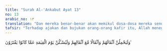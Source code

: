 ```yaml
---
title: "Surah Al-'Ankabut Ayat 13"
no: 13
arabic_no: ١٣
translation: "Dan mereka benar-benar akan memikul dosa-dosa mereka sendiri, dan dosa-dosa yang lain bersama dosa mereka, dan pada hari Kiamat mereka pasti akan ditanya tentang kebohongan yang selalu mereka ada-adakan."
tafsir: "Terhadap ajakan dan bujukan orang-orang kafir itu, Allah menegaskan bahwa tidak ada gunanya bagi diri mereka rayuan-rayuan tersebut. Bujukan tersebut disampaikan dalam usaha mengajak orang lain kepada kekafiran dan kesesatan yang harus mereka tanggung dosanya dan orang yang melakukan karena bujukannya. Namun orang yang melakukannya sendiri tidak akan berkurang dosanya sekalipun yang mengajaknya lebih dahulu dilipatgandakan siksaannya. Pada ayat ini ditegaskan kembali:\n\n(Ucapan mereka) menyebabkan mereka pada hari Kiamat memikul dosa-dosanya sendiri secara sempurna, dan sebagian dosa-dosa orang yang mereka sesatkan yang tidak mengetahui sedikit pun (bahwa mereka disesatkan). Ingatlah, alangkah buruknya (dosa) yang mereka pikul itu. (an-Nahl/16: 25) \n\nDalam sebuah hadis yang diriwayatkan oleh Muslim dari Abu Hurairah, Rasulullah bersabda:\n\nSiapa yang mengajak seseorang kepada petunjuk (Tuhan), ia akan memperoleh pahala sebanyak yang diperoleh oleh orang yang mengamalkan petunjuk itu tanpa dikurangi sedikit pun pahalanya (sampai Kiamat), dan siapa yang mendorong seseorang kepada kesesatan, baginya dosa sebanyak dosa orang yang mengikuti kesesatan itu (sampai hari Kiamat) tanpa dikurangi sedikit pun dosanya. (Riwayat Muslim dari Abu Hurairah).\n\nPada akhir ayat ini, Allah menegaskan bahwa di hari kemudian kelak mereka akan dimintai pertanggungjawabannya tentang kebohongan yang mereka perbuat di dunia. Kepadanya ditanyakan pertanyaan-pertanyaan dengan nada menghina tentang orang-orang yang telah mereka tipu dengan kebohongannya, sehingga mereka menjadi tersesat."
---
```

وَلَيَحْمِلُنَّ اَثْقَالَهُمْ وَاَثْقَالًا مَّعَ اَثْقَالِهِمْ وَلَيُسْـَٔلُنَّ يَوْمَ الْقِيٰمَةِ عَمَّا كَانُوْا يَفْتَرُوْنَ ࣖ 
